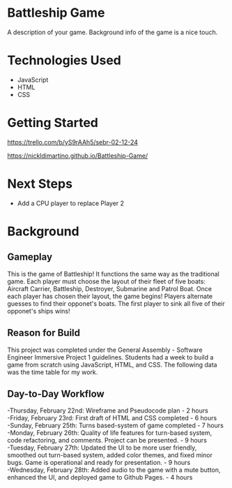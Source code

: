 # Battleship Game
A description of your game. Background info of the game is a nice touch.

# Technologies Used

- JavaScript
- HTML
- CSS

# Getting Started

https://trello.com/b/yS9rAAh5/sebr-02-12-24

https://nickldimartino.github.io/Battleship-Game/

# Next Steps

- Add a CPU player to replace Player 2

# Background

## Gameplay

This is the game of Battleship! It functions the same way as the traditional game.  Each player must choose the layout of their fleet of five boats: Aircraft Carrier, Battleship, Destroyer, Submarine and Patrol Boat.  Once each player has chosen their layout, the game begins!  Players alternate guesses to find their opponet's boats.  The first player to sink all five of their opponet's ships wins! <br /> 

## Reason for Build

This project was completed under the General Assembly - Software Engineer Immersive Project 1 guidelines.  Students had a week to build a game from scratch using JavaScript, HTML, and CSS.  The following data was the time table for my work.

## Day-to-Day Workflow

-Thursday, February 22nd: Wireframe and Pseudocode plan - 2 hours <br /> 
-Friday, February 23rd: First draft of HTML and CSS completed - 6 hours <br /> 
-Sunday, February 25th: Turns based-system of game completed - 7 hours <br /> 
-Monday, February 26th: Quality of life features for turn-based system, code refactoring, and comments. Project can be presented. - 9 hours <br /> 
-Tuesday, February 27th: Updated the UI to be more user friendly, smoothed out turn-based system, added color themes, and fixed minor bugs.  Game is operational and ready for presentation. - 9 hours <br />
-Wednesday, February 28th: Added audio to the game with a mute button, enhanced the UI, and deployed game to Github Pages. - 4 hours